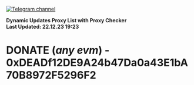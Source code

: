 [![Telegram channel](https://img.shields.io/endpoint?url=https://runkit.io/damiankrawczyk/telegram-badge/branches/master?url=https://t.me/n4z4v0d)](https://t.me/n4z4v0d) 

**Dynamic Updates Proxy List with Proxy Checker**  
**Last Updated: 22.12.23 19:23**

# DONATE (_any evm_) - 0xDEADf12DE9A24b47Da0a43E1bA70B8972F5296F2
